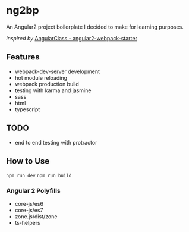 # ng2bp
An Angular2 project boilerplate I decided to make for learning purposes.

*inspired by* [AngularClass - angular2-webpack-starter](https://github.com/AngularClass/angular2-webpack-starter)

## Features
- webpack-dev-server development
- hot module reloading
- webpack production build
- testing with karma and jasmine
- sass
- html
- typescript

## TODO
- end to end testing with protractor

## How to Use
`npm run dev`
`npm run build`

### Angular 2 Polyfills
- core-js/es6
- core-js/es7
- zone.js/dist/zone
- ts-helpers
